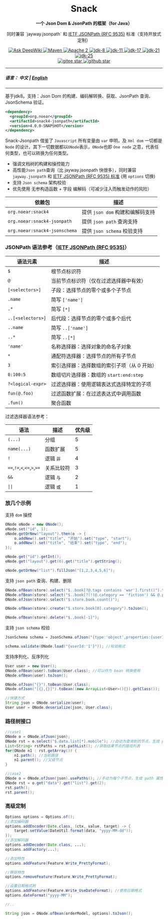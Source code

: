 <h1 align="center" style="text-align:center;">
  Snack
</h1>
<p align="center">
	<strong>一个 Json Dom & JsonPath 的框架（for Java）</strong>
</p>
<p align="center">
	同时兼容 `jayway.jsonpath` 和 <a href="https://www.rfc-editor.org/rfc/rfc9535.html" target="_blank">IETF JSONPath (RFC 9535)</a> 标准（支持开放式定制）
</p>
<p align="center">
    <a target="_blank" href="https://deepwiki.com/noear/snack-jsonpath">
        <img src="https://deepwiki.com/badge.svg" alt="Ask DeepWiki" />
    </a>
    <a target="_blank" href="https://central.sonatype.com/artifact/org.noear/snack4">
        <img src="https://img.shields.io/maven-central/v/org.noear/snack4.svg?label=Maven%20Central" alt="Maven" />
    </a>
    <a target="_blank" href="https://www.apache.org/licenses/LICENSE-2.0.txt">
		<img src="https://img.shields.io/:license-Apache2-blue.svg" alt="Apache 2" />
	</a>
    <a target="_blank" href="https://www.oracle.com/java/technologies/javase/javase-jdk8-downloads.html">
		<img src="https://img.shields.io/badge/JDK-8-green.svg" alt="jdk-8" />
	</a>
    <a target="_blank" href="https://www.oracle.com/java/technologies/javase/jdk11-archive-downloads.html">
		<img src="https://img.shields.io/badge/JDK-11-green.svg" alt="jdk-11" />
	</a>
    <a target="_blank" href="https://www.oracle.com/java/technologies/javase/jdk17-archive-downloads.html">
		<img src="https://img.shields.io/badge/JDK-17-green.svg" alt="jdk-17" />
	</a>
    <a target="_blank" href="https://www.oracle.com/java/technologies/javase/jdk21-archive-downloads.html">
		<img src="https://img.shields.io/badge/JDK-21-green.svg" alt="jdk-21" />
	</a>
    <a target="_blank" href="https://www.oracle.com/java/technologies/downloads/">
		<img src="https://img.shields.io/badge/JDK-25-green.svg" alt="jdk-25" />
	</a>
    <br />
    <a target="_blank" href='https://gitee.com/noear/snack-jsonpath/stargazers'>
        <img src='https://gitee.com/noear/snack-jsonpath/badge/star.svg' alt='gitee star'/>
    </a>
    <a target="_blank" href='https://github.com/noear/snack-jsonpath/stargazers'>
        <img src="https://img.shields.io/github/stars/noear/snack-jsonpath.svg?style=flat&logo=github" alt="github star"/>
    </a>
</p>

<hr />

##### 语言： 中文 | [English](README.md) 

<hr />

基于jdk8。支持：Json Dom 的构建、编码解转换、获取、JsonPath 查询、JsonSchema 验证。

```xml
<dependency>
  <groupId>org.noear</groupId>
  <artifactId>snack4-jsonpath</artifactId>
  <version>4.0.0-SNAPSHOT</version>
</dependency>
```

Snack-Jsonpath 借鉴了 `Javascript` 所有变量由 `var` 申明，及 `Xml dom` 一切都是 `Node` 的设计。其下一切数据都以`ONode`表示，`ONode`也即 `One node` 之意，代表任何类型，也可以转换为任何类型。

* 强调文档树的构建和操控能力
* 高性能`Json path`查询（比 jayway.jsonpath 快很多），同时兼容 `jayway.jsonpath` 和 [IETF JSONPath (RFC 9535) 标准](https://www.rfc-editor.org/rfc/rfc9535.html) (用 `options` 切换)
* 支持 `Json schema` 架构校验
* 优先使用 无参构造函数 + 字段 编解码（可减少注入而触发动作的风险）


| 依赖包                           | 描述                     |  
|-------------------------------|------------------------| 
| `org.noear:snack4`            | 提供 `json dom` 构建和编解码支持 |   
| `org.noear:snack4-jsonpath`   | 提供 `json path` 查询支持    |   
| `org.noear:snack4-jsonschema` | 提供 `json schema` 校验支持  |  


### JSONPath 语法参考（[IETF JSONPath (RFC 9535)]((https://www.rfc-editor.org/rfc/rfc9535.html))）

| 语法元素              | 描述                           |
|-------------------|------------------------------|
| `$`               | 根节点标识符                       |
| `@`               | 当前节点标识符（仅在过滤选择器中有效）          |
| `[<selectors>]`   | 子段：选择节点的零个或多个子节点             |
| `.name`           | 简写 `['name']`                |
| `.*`              | 简写 `[*]`                     |
| `..[<selectors>]` | 后代段：选择节点的零个或多个后代             |
| `..name`          | 简写 `..['name']`              |
| `..*`             | 简写 `..[*]`                   |
| `'name'`          | 名称选择器：选择对象的命名子对象             |
| `*`               | 通配符选择器：选择节点的所有子节点            |
| `3`               | 索引选择器：选择数组的索引子项（从 0 开始）      |
| `0:100:5`         | 数组切片选择器：数组的 `start:end:step` |
| `?<logical-expr>` | 过滤选择器：使用逻辑表达式选择特定的子项         |
| `fun(@.foo)`      | 过滤函数扩展：在过滤表达式中调用函数           |
| `.fun()`          | 聚合函数                         |


过滤选择器语法参考：

| 语法                          | 描述       | 优先级 |
|-----------------------------|----------|-----|
| `(...)`                     | 分组       | 5   |
| `name(...)`                 | 函数扩展     | 5   |
| `!`                         | 逻辑 `非`   | 4   |
| `==`,`!=`,`<`,`<=`,`>`,`>=` | 关系比较符    | 3   |
| `&&`                        | 逻辑 `与`   | 2   |
| `\|\|`                      | 逻辑 `或`   | 1   |


### 放几个示例

支持 `dom` 操控

```java
ONode oNode = new ONode();
oNode.set("id", 1);
oNode.getOrNew("layout").then(o -> {
    o.addNew().set("title", "开始").set("type", "start");
    o.addNew().set("title", "结束").set("type", "end");
});

oNode.get("id").getInt();
oNode.get("layout").get(0).get("title").getString();

oNode.getOrNew("list").fillJson("[1,2,3,4,5,6]");
```


支持 `json path` 查询、构建、删除

```java
ONode.ofBean(store).select("$..book[?@.tags contains 'war'].first()").toBean(Book.class); //RFC9535 规范，可以没有括号
ONode.ofBean(store).select("$..book[?(!(@.category == 'fiction') && @.price < 40)].first()").toBean(Book.class);
ONode.ofJson(store).select("$.store.book.count()");

ONode.ofBean(store).create("$.store.book[0].category").toJson();

ONode.ofBean(store).delete("$..book[-1]");
```


支持 `json schema` 校验

```java
JsonSchema schema = JsonSchema.ofJson("{type:'object',properties:{userId:{type:'string'}}}"); //加载架构定义

schema.validate(ONode.load("{userId:'1'}")); //校验格式
```


支持序列化、反序列化

```java
User user = new User();
ONode.ofBean(user).toBean(User.class); //可以作为 bean 转换使用
ONode.ofBean(user).toJson();

ONode.ofJson("{}").toBean(User.class);
ONode.ofJson("[{},{}]").toBean((new ArrayList<User>(){}).getClass());

//快捷方式
String json = ONode.serialize(user);
User user = ONode.deserialize(json, User.class);
```

### 路径树接口

```java
//case1
ONode o = ONode.ofJson(json);
ONode rst = o.select("$.data.list[*].mobile"); //自动为查询到的节点，生成 path 属性
List<String> rstPaths = rst.pathList(); //获取结果节点的路径列表
for(ONode n1 : rst.getArray()) {
    n1.path(); //当前路径
    n1.parent(); //父级节点
}

//case2
ONode o = ONode.ofJson(json).usePaths(); //手动为每个子节点，生成 path 属性
ONode rst = o.get("data").get("list").get(2);
rst.path();
rst.parent();
```



### 高级定制


```java
Options options = Options.of();
//添加编码器
options.addEncoder(Date.class, (ctx, value, target) -> {
    target.setValue(DateUtil.format(data, "yyyy-MM-dd"));
});
//添加解码器
options.addDecoder(Date.class, ...);
options.addFactory(...);

//添加特性
options.addFeature(Feature.Write_PrettyFormat);

//移除特性
options.removeFeature(Feature.Write_PrettyFormat);

//设置日期格式附
options.addFeature(Feature.Write_UseDateFormat); //使用日期格式
options.dateFormat("yyyy-MM");

//..

String json = ONode.ofBean(orderModel, options).toJson();
```

